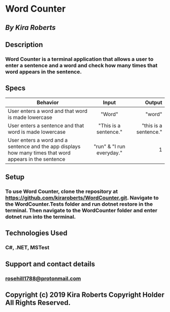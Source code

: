 # Word Counter

## _By Kira Roberts_

## Description

### Word Counter is a terminal application that allows a user to enter a sentence and a word and check how many times that word appears in the sentence.

## Specs

| Behavior | Input | Output |
| ------------- |:-------------:| -----:|
| User enters a word and that word is made lowercase | "Word" | "word" |
| User enters a sentence and that word is made lowercase | "This is a sentence." | "this is a sentence." |
| User enters a word and a sentence and the app displays how many times that word appears in the sentence | "run" & "I run everyday." | 1 |



## Setup

### To use Word Counter, clone the repository at https://github.com/kiraroberts/WordCounter.git. Navigate to the WordCounter.Tests folder and run dotnet restore in the terminal. Then navigate to the WordCounter folder and enter dotnet run into the terminal.

## Technologies Used

### C#, .NET, MSTest

## Support and contact details

### rosehill1788@protonmail.com

## Copyright (c) 2019 Kira Roberts Copyright Holder All Rights Reserved.